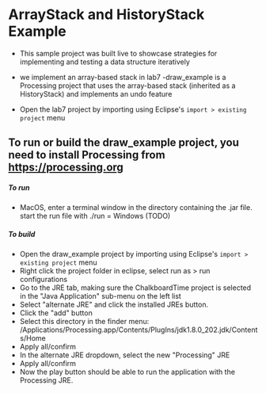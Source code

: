 # ArrayStack and HistoryStack Example

- This sample project was built live to showcase strategies for implementing and testing a data structure 
iteratively
- we implement an array-based stack in lab7
-draw_example is a Processing project that uses the array-based stack (inherited as a HistoryStack) and implements an undo feature

- Open the lab7 project by importing using Eclipse's `import > existing project` menu

## To run or build the draw_example project, you need to install Processing from https://processing.org

##### To run
  - MacOS, enter a terminal window in the directory containing the .jar file. start the run file with ./run
  = Windows (TODO)

##### To build
  - Open the draw_example project by importing using Eclipse's `import > existing project` menu
  - Right click the project folder in eclipse, select run as > run configurations
  - Go to the JRE tab, making sure the ChalkboardTime project is selected in the "Java Application" sub-menu on the left list
  - Select "alternate JRE" and click the installed JREs button.
  - Click the "add" button
  - Select this directory in the finder menu: /Applications/Processing.app/Contents/PlugIns/jdk1.8.0_202.jdk/Contents/Home
  - Apply all/confirm
  - In the alternate JRE dropdown, select the new "Processing" JRE
  - Apply all/confirm
  - Now the play button should be able to run the application with the Processing JRE.

